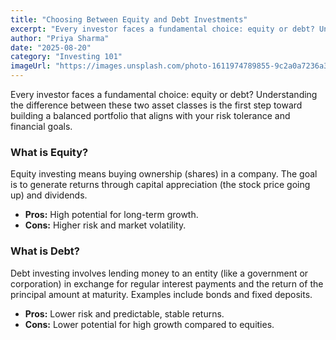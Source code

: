 ```yaml
---
title: "Choosing Between Equity and Debt Investments"
excerpt: "Every investor faces a fundamental choice: equity or debt? Understanding the difference is key to building a balanced portfolio that matches your financial goals."
author: "Priya Sharma"
date: "2025-08-20"
category: "Investing 101"
imageUrl: "https://images.unsplash.com/photo-1611974789855-9c2a0a7236a3?q=80&w=2070&auto=format=fit=crop"
---
```


Every investor faces a fundamental choice: equity or debt? Understanding the difference between these two asset classes is the first step toward building a balanced portfolio that aligns with your risk tolerance and financial goals.

### What is Equity?

Equity investing means buying ownership (shares) in a company. The goal is to generate returns through capital appreciation (the stock price going up) and dividends.

- **Pros:** High potential for long-term growth.
- **Cons:** Higher risk and market volatility.

### What is Debt?

Debt investing involves lending money to an entity (like a government or corporation) in exchange for regular interest payments and the return of the principal amount at maturity. Examples include bonds and fixed deposits.

- **Pros:** Lower risk and predictable, stable returns.
- **Cons:** Lower potential for high growth compared to equities.